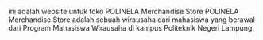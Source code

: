 ini  adalah website untuk toko POLINELA Merchandise Store
POLINELA Merchandise Store adalah sebuah wirausaha dari mahasiswa yang berawal dari Program Mahasiswa Wirausaha di kampus Politeknik Negeri Lampung.

